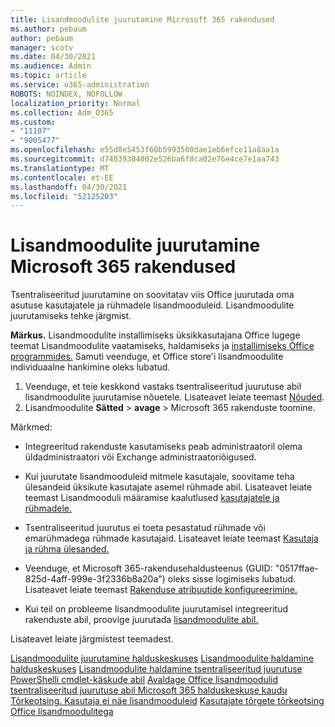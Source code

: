 ```yaml
---
title: Lisandmoodulite juurutamine Microsoft 365 rakendused
ms.author: pebaum
author: pebaum
manager: scotv
ms.date: 04/30/2021
ms.audience: Admin
ms.topic: article
ms.service: o365-administration
ROBOTS: NOINDEX, NOFOLLOW
localization_priority: Normal
ms.collection: Adm_O365
ms.custom:
- "11107"
- "9005477"
ms.openlocfilehash: e55d8e5453f60b5993500dae1eb6efce11a8aa1a
ms.sourcegitcommit: d74039304002e526ba6f8ca02e76e4ce7e1aa743
ms.translationtype: MT
ms.contentlocale: et-EE
ms.lasthandoff: 04/30/2021
ms.locfileid: "52125203"
---
```

# <a name="deploying-add-ins-for-microsoft-365-apps"></a>Lisandmoodulite juurutamine Microsoft 365 rakendused

Tsentraliseeritud juurutamine on soovitatav viis Office juurutada oma asutuse kasutajatele ja rühmadele lisandmooduleid. Lisandmoodulite juurutamiseks tehke järgmist.

**Märkus.** Lisandmoodulite installimiseks üksikkasutajana Office lugege teemat Lisandmoodulite vaatamiseks, haldamiseks ja [installimiseks Office programmides.](https://support.microsoft.com/topic/view-manage-and-install-add-ins-in-office-programs-16278816-1948-4028-91e5-76dca5380f8d) Samuti veenduge, et Office store'i lisandmoodulite individuaalne hankimine oleks lubatud. 

1. Veenduge, et teie keskkond vastaks tsentraliseeritud juurutuse abil lisandmoodulite juurutamise nõuetele. Lisateavet leiate teemast [Nõuded](https://docs.microsoft.com/microsoft-365/admin/manage/centralized-deployment-of-add-ins?#requirements).
2. Lisandmoodulite **Sätted**  >  **avage**  >   Microsoft 365 rakenduste toomine. 

Märkmed: 

- Integreeritud rakenduste kasutamiseks peab administraatoril olema üldadministraatori või Exchange administraatoriõigused.

- Kui juurutate lisandmooduleid mitmele kasutajale, soovitame teha ülesandeid üksikute kasutajate asemel rühmade abil. Lisateavet leiate teemast Lisandmooduli määramise kaalutlused [kasutajatele ja rühmadele.](https://docs.microsoft.com/microsoft-365/admin/manage/manage-deployment-of-add-ins?view=o365-worldwide#considerations-when-assigning-an-add-in-to-users-and-groups)

- Tsentraliseeritud juurutus ei toeta pesastatud rühmade või emarühmadega rühmade kasutajaid. Lisateavet leiate teemast [Kasutaja ja rühma ülesanded.](https://docs.microsoft.com/microsoft-365/admin/manage/centralized-deployment-of-add-ins?view=o365-worldwide#user-and-group-assignments)

- Veenduge, et Microsoft 365-rakendusehaldusteenus (GUID: "0517ffae-825d-4aff-999e-3f2336b8a20a") oleks sisse logimiseks lubatud. Lisateavet leiate teemast [Rakenduse atribuutide konfigureerimine.](https://docs.microsoft.com/azure/active-directory/manage-apps/add-application-portal-configure#configure-app-properties)

- Kui teil on probleeme lisandmoodulite juurutamisel integreeritud rakenduste abil, proovige juurutada [lisandmoodulite abil.](https://admin.microsoft.com/AdminPortal/Home?#/Settings/AddIns)

Lisateavet leiate järgmistest teemadest.

[Lisandmoodulite juurutamine halduskeskuses](https://docs.microsoft.com/microsoft-365/admin/manage/manage-deployment-of-add-ins) 
 [Lisandmoodulite haldamine halduskeskuses](https://docs.microsoft.com/microsoft-365/admin/manage/manage-addins-in-the-admin-center) 
 [Lisandmoodulite haldamine tsentraliseeritud juurutuse PowerShelli cmdlet-käskude abil](https://docs.microsoft.com/microsoft-365/enterprise/use-the-centralized-deployment-powershell-cmdlets-to-manage-add-ins) 
 [Avaldage Office lisandmoodulid tsentraliseeritud juurutuse abil Microsoft 365 halduskeskuse kaudu](https://docs.microsoft.com/office/dev/add-ins/publish/centralized-deployment#publish-an-office-add-in-via-centralized-deployment) 
 [Tõrkeotsing. Kasutaja ei näe lisandmooduleid](https://docs.microsoft.com/office365/troubleshoot/access-management/user-not-seeing-add-ins) 
 [Kasutajate tõrgete tõrkeotsing Office lisandmoodulitega](https://docs.microsoft.com/office/dev/add-ins/testing/testing-and-troubleshooting)